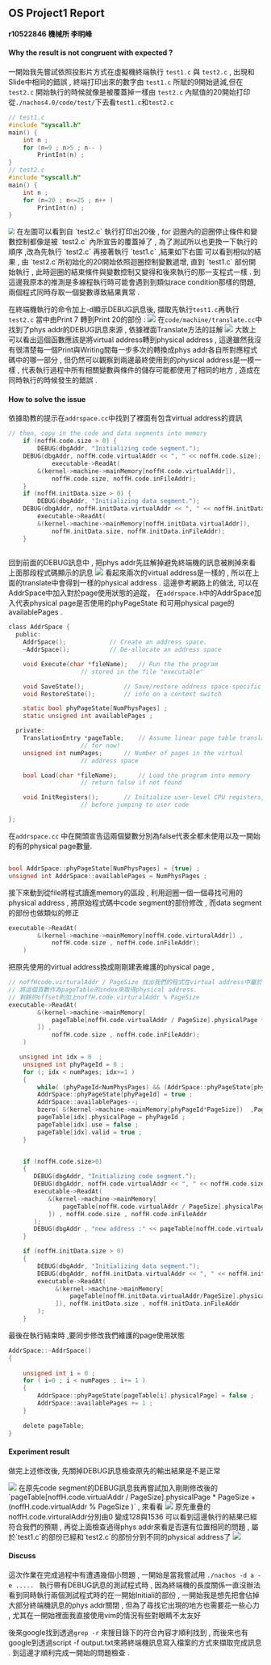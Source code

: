 ## OS Project1 Report 
<strong>r10522846 機械所 李明峰 </strong> 

#### Why the result is not congruent with expected ?  
一開始我先嘗試依照投影片方式在虛擬機終端執行 `test1.c` 與 `test2.c`  , 出現和Slide中相同的錯誤 , 終端打印出來的數字由 `test1.c` 所賦的9開始遞減,但在 `test2.c` 開始執行的時候就像是被覆蓋掉一樣由 `test2.c` 內賦值的20開始打印
從` ./nachos4.0/code/test/ `下去看`test1.c`和`test2.c` 

```c
// test1.c
#include "syscall.h"
main() {
	int n ; 
	for (n=9 ; n>5 ; n-- ) 
		PrintInt(n) ; 
}
// test2.c
#include "syscall.h"
main() {
	int n ; 
	for (n=20 ; n<=25 ; n++ ) 
		PrintInt(n) ; 
}
```
<img src="./f1.png" style="zoom:77%;" >
在左圖可以看到自 `test2.c` 執行打印出20後 , for 迴圈內的迴圈停止條件和變數控制都像是被 `test2.c` 內所宣告的覆蓋掉了 , 為了測試所以也更換一下執行的順序 ,改為先執行 `test2.c` 再接著執行 `test1.c` ,結果如下右圖 
可以看到相似的結果 , 由 `test2.c`所初始化的20開始依照迴圈控制變數遞增, 直到 `test1.c` 部份開始執行 , 此時迴圈的結束條件與變數控制又變得和後來執行的那一支程式一樣 . 
到這邊我原本的推測是多線程執行時可能會遇到到類似race condition那樣的問題, 兩個程式同時存取一個變數導致結果異常 . 

在終端機執行的命令加上-d顯示DEBUG訊息後, 擷取先執行`test1.c`再執行`test2.c` 當中由Print 7 轉到Print 20的部份 : 
<img src="f2.png">
在`code/machine/translate.cc`中找到了phys addr的DEBUG訊息來源  , 依據裡面Translate方法的註解
<img src="translateComment.png"> 
大致上可以看出這個函數應該是將virtual address轉到physical address  , 這邊雖然我沒有很清楚每一個Print與Writing間每一步多次的轉換成phys addr各自所對應程式碼中的哪一部分 , 但仍然可以觀察到兩邊最終使用到的physical address是一模一樣 , 代表執行過程中所有相關變數與條件的儲存可能都使用了相同的地方 , 造成在同時執行的時候發生的錯誤 . 

#### How to solve the issue  
依據助教的提示在`addrspace.cc`中找到了裡面有包含virtual address的資訊 
```c
// then, copy in the code and data segments into memory
	if (noffH.code.size > 0) {
        DEBUG(dbgAddr, "Initializing code segment.");
	DEBUG(dbgAddr, noffH.code.virtualAddr << ", " << noffH.code.size);
        	executable->ReadAt(
		&(kernel->machine->mainMemory[noffH.code.virtualAddr]), 
			noffH.code.size, noffH.code.inFileAddr);
    }
	if (noffH.initData.size > 0) {
        DEBUG(dbgAddr, "Initializing data segment.");
	DEBUG(dbgAddr, noffH.initData.virtualAddr << ", " << noffH.initData.size);
        executable->ReadAt(
		&(kernel->machine->mainMemory[noffH.initData.virtualAddr]),
			noffH.initData.size, noffH.initData.inFileAddr);
    }
 
```

回到前面的DEBUG訊息中 , 把phys addr先註解掉避免終端機的訊息被刷掉來看上面那段程式碼顯示的訊息 
<img src= "InitialAddr.png">
看起來兩次的virtual address是一樣的 , 所以在上面的translate中會得到一樣的physical address . 這邊參考網路上的做法, 可以在AddrSpace中加入對於page使用狀態的追蹤， 
在`addrspace.h`中的AddrSpace加入代表physical page是否使用的phyPageState 和可用physical page的availablePages . 

```c
class AddrSpace {
  public:
    AddrSpace();			// Create an address space.
    ~AddrSpace();			// De-allocate an address space

    void Execute(char *fileName);	// Run the the program
					// stored in the file "executable"

    void SaveState();			// Save/restore address space-specific
    void RestoreState();		// info on a context switch 

    static bool phyPageState[NumPhysPages] ; 
    static unsigned int availablePages ;  

  private:
    TranslationEntry *pageTable;	// Assume linear page table translation
					// for now!
    unsigned int numPages;		// Number of pages in the virtual 
					// address space

    bool Load(char *fileName);		// Load the program into memory
					// return false if not found

    void InitRegisters();		// Initialize user-level CPU registers,
					// before jumping to user code

};
```
在`addrspace.cc` 中在開頭宣告這兩個變數分別為false代表全都未使用以及一開始的有的physical page數量. 
```c

bool AddrSpace::phyPageState[NumPhysPages] = {true} ;  
unsigned int AddrSpace::availablePages = NumPhysPages ; 
```
接下來動到從file將程式讀進memory的區段 , 利用迴圈一個一個尋找可用的physical address , 將原始程式碼中code segment的部份修改 , 而data segment的部份也做類似的修正 
```c
executable->ReadAt(
		&(kernel->machine->mainMemory[noffH.code.virturalAddr]) , 
			noffH.code.size , noffH.code.inFileAddr);
	)
```
把原先使用的virtual address換成剛剛建表維護的physical page , 
```c
// noffHcode.virturalAddr / PageSize 找出我們的程式在virtual address中屬於第幾頁
// 將這個頁數作為pageTable的index來取得physical address.
// 剩餘的offset則加上noffH.code.virturalAddr % PageSize 
executable->ReadAt(
		&(kernel->machine->mainMemory[
            pageTable[noffH.code.virtualAddr / PageSize].physicalPage * PageSize + (noffH.code.virtualAddr % PageSize )
        ]) , 
			noffH.code.size , noffH.code.inFileAddr);
	)
```
```c
   unsigned int idx = 0  ;
    unsigned int phyPageId = 0 ; 
    for (; idx < numPages; idx+=1 )
    {
        while( (phyPageId<NumPhysPages) && (AddrSpace::phyPageState[phyPageId] == true )) {phyPageId += 1;}
        AddrSpace::phyPageState[phyPageId] = true ;  
        AddrSpace::availablePages--;  
        bzero( &(kernel->machine->mainMemory[phyPageId*PageSize])  ,PageSize );
        pageTable[idx].physicalPage = phyPageId ; 
        pageTable[idx].use = false ; 
        pageTable[idx].valid = true ;
    }


    if (noffH.code.size>0) 
    {
       DEBUG(dbgAddr, "Initializing code segment.");
       DEBUG(dbgAddr, noffH.code.virtualAddr << ", " << noffH.code.size);
       executable->ReadAt(
           &(kernel->machine->mainMemory[
               pageTable[noffH.code.virtualAddr / PageSize].physicalPage*PageSize + (noffH.code.virtualAddr % PageSize) 
           ]) , noffH.code.size , noffH.code.inFileAddr  
       );
       DEBUG(dbgAddr , "new address :" << pageTable[noffH.code.virtualAddr / PageSize].physicalPage*PageSize + (noffH.code.virtualAddr % PageSize) )
    }

    if (noffH.initData.size > 0) 
    {
        DEBUG(dbgAddr, "Initializing data segment.");
        DEBUG(dbgAddr, noffH.initData.virtualAddr << ", " << noffH.initData.size);
        executable->ReadAt(
             &(kernel->machine->mainMemory[
                 pageTable[noffH.initData.virtualAddr/PageSize].physicalPage*PageSize + (noffH.initData.virtualAddr % PageSize )
             ]), noffH.initData.size , noffH.initData.inFileAddr 
        );
    }

```

最後在執行結束時 ,要同步修改我們維護的page使用狀態 
```c
AddrSpace::~AddrSpace()
{
   
    unsigned int i = 0 ; 
    for ( i=0 ; i < numPages ; i+= 1 ) 
    {
        AddrSpace::phyPageState[pageTable[i].physicalPage] = false ; 
        AddrSpace::availablePages += 1 ; 
    }
    
    delete pageTable;
}

```
#### Experiment result 

做完上述修改後, 先關掉DEBUG訊息檢查原先的輸出結果是不是正常

<img src="after.png">
在原先code segment的DEBUG訊息我再嘗試加入剛剛修改後的 `pageTable[noffH.code.virtualAddr / PageSize].physicalPage * PageSize + (noffH.code.virtualAddr % PageSize )`  , 來看看
<img src="newAddr.png">
原先重疊的noffH.code.virturalAddr分別由0 變成128與1536
可以看到這邊執行的結果已經符合我們的預期 , 再從上面檢查過得phys addr來看是否還有位置相同的問題 , 屬於`test1.c`的部份已經和`test2.c`的部份分到不同的physical address了
<img src="f3.png">



#### Discuss
這次作業在完成過程中有遭遇幾個小問題  , 一開始是當我嘗試用
`./nachos -d a -e ..... ` 執行帶有DEBUG訊息的測試程式時 , 因為終端機的長度關係一直沒辦法看到同時執行兩個測試程式時的在一開始Initiali的部份 , 一開始我是想先把會佔掉大部分終端機訊息的phys addr關閉 , 但為了尋找它出現的地方也需要花一些心力 , 尤其在一開始裡面我直接使用vim的情況有些對眼睛不太友好 

後來google找到透過`grep -r` 來搜目錄下的符合內容才順利找到 , 而後來也有google到透過script -f output.txt來將終端機訊息寫入檔案的方式來擷取完成訊息 . 到這邊才順利完成一開始的問題檢查 . 
